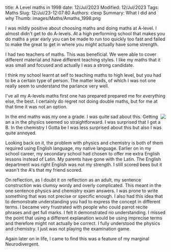title: A Level maths in 1998
date: 12/Jul/2023
Modified:  12/Jul/2023
Tags: Maths
Slug: 12/Jul/23-12:07:80
Authors: clexp
Summary: What I did and why
Thumb: images/Maths/Amaths_1998.png

I was mildly positive about choosing maths and doing maths at A-level. I almost didn't get to do A-levels. At a high performing school that makes you do maths a year early you can be made to run too quickly too fast and failed to make the great to get in where you might actually have some strength.

I had two teachers of maths. This was beneficial. We were able to cover different material and have different teaching styles. I like my maths that it was small and focused and actually I was a strong candidate.

I think my school learnt at self to teaching maths to high level, but you had to be a certain type of person. The matter leads, of which I was not one really seem to understand the parlance very well.

I've all my A-levels maths first one has prepared prepared me for everything else, the best. I certainly do regret not doing double maths, but for me at that time it was not an option.
</p></div>
<div class='row'><p><img align='right' src="#">
In the end maths was my one a grade. I was quite sad about this. Getting an a in the physics seemed so straightforward. I was surprised that I got a B. In the chemistry I Gotta be I was less surprised about this but also I was quite annoyed.

Looking back on it, the problem with physics and chemistry is both of them required using English language, my native language.  Earlier on in my school career, my secondary school had chosen to offer me extra English lessons instead of Latin. My parents have gone with the Latin. The English department was right English was not my strength. I still scored bees but it wasn't the A's that my friend scored.

On reflection, as I doubt it on reflection as an adult, my sentence construction was clumsy wordy and overly complicated. This meant in the one sentence physics and chemistry exam answers. I was prone to write something that was not precise or specific enough. I also had this idea that to demonstrate understanding you had to express the concept in different terms. I became very frustrated with people who could parrot recite phrases and get full marks. I felt it demonstrated no understanding. I missed the point that using a different explanation would be using imprecise terms and therefore might not actually be correct. I fully understood the physics and chemistry. I just was not playing the examination game.

Again later on in life, I came to find this was a feature of my marginal Neurodivergent.
</p></div>
